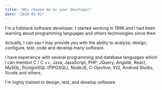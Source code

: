 ```yaml
---
title: "Why choose me as your Developer"
date: "2020-01-01"
---
```


I'm a fullstack software developer. I started working in 1996 and  I had been learning about programming languages and others technologies since then.

Actually, I can say I may provide you with the ability to analyze, design, configure, test, code and develop many software.

I have experience with several programming and database languages which I can mention C / C ++, Java, JavaScript, PHP, JQuery, Angular, React, MySQL, PostgreSQL (PlPGSQL), NodeJS, C-Ojective, Yii2, Android Studio, Xcode and others.

I'm highly trained to design, test, and develop software. 